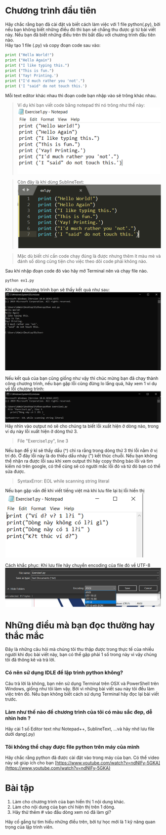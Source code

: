 # Chương trình đầu tiên #  
Hãy chắc rằng bạn đã cài đặt và biết cách làm việc với 1 file python(.py), bởi nếu bạn không biết những điều đó thì bạn sẽ chẳng thu được gì từ bài viết này. Nếu bạn đã biết những điều trên thì bắt đầu với chương trình đầu tiên nào.  
Hãy tạo 1 file (.py) và copy đoạn code sau vào:  
```python
print ("Hello World!")
print ("Hello Again")
print ("I like typing this.")
print ("This is fun.")
print ('Yay! Printing.')
print ("I'd much rather you 'not'.")
print ('I "said" do not touch this.')
```
Mỗi text editor khác nhau thì đoạn code bạn nhập vào sẽ trông khác nhau.  
>Ví dụ khi bạn viết code bằng notepad thì nó trông như thế này:  
![picture alt](./image/2.PNG)  

>Còn đây là khi dùng SublineText:  
![picture alt](./image/1.PNG)  

>Mặc dù biết chỉ cần code chạy đúng là được nhưng thêm ít màu mè và đánh số dòng cũng tiện cho việc theo dõi code phải không nào.

Sau khi nhập đoạn code đó vào hãy mở Terminal nên và chạy file nào.
```
python ex1.py
```
Khi chạy chương trình bạn sẽ thấy kết quả như sau:  
![picture alt](./image/3.PNG)

Nếu kết quả của bạn cũng giống như vậy thì chúc mừng bạn đã chạy thành công chương trình, nếu bạn gặp lỗi cũng đừng lo lắng quá, hãy xem 1 ví dụ về lỗi chương trình:
![picture alt](./image/4.PNG)
Hãy nhìn vào output nó sẽ cho chúng ta biết lỗi xuất hiện ở dòng nào, trong ví dụ này lỗi xuất hiện ở dòng thứ 3.
>File "Exercise1.py", line 3  

Nếu bạn để ý kĩ sẽ thấy dấu (^) chỉ ra rằng trong dòng thứ 3 thì lỗi nằm ở vị trí đó. Ở đây lỗi này là do thiếu dấu nháy (") kết thúc chuỗi. Nếu bạn không thể nhận ra được lỗi sau khi xem output thì hãy copy thông báo lỗi và tìm kiếm nó trên google, có thể cũng sẽ có người mắc lỗi đó và từ đó bạn có thể sửa được.
>SyntaxError: EOL while scanning string literal

Nếu bạn gặp vấn đề khi viết tiếng việt mà khi lưu file lại bị lỗi hiển thị ![picture alt](./image/5.PNG)

Cách khắc phục: Khi lưu file hãy chuyển encoding của file đó về UTF-8
![picture alt](./image/6.PNG)

# Những điều mà bạn đọc thường hay thắc mắc #
Đây là những câu hỏi mà chúng tôi thu thập được trong thực tế của nhiều người khi đọc bài viết này, bạn có thể gặp phải 1 số trong này vì vậy chúng tôi đã thông kê và trả lời.

### Có nên sử dụng IDLE để lập trình python không? #
Câu trả lời là không, bạn nên sử dụng Terminal trên OSX và PowerShell trên Windows, giống như tôi làm vậy. Bời vì những bài viết sau này tôi đều làm việc trên đó. Nếu bạn không biết cách sử dụng Terminal hãy đọc lại bài viết trước.
### Làm như thế nào để chương trình của tôi có màu sắc đep, dễ nhìn hơn ? ###
Hãy cài 1 số Editor text như Notepad++, SublineText, ...và hãy nhớ lưu file dưới dạng(.py)  

### Tôi không thể chạy được file python trên máy của mình ###
Hãy chắc rằng python đã được cài đặt vào trong máy của bạn. Có thể video này sẽ giúp ích cho bạn [https://www.youtube.com/watch?v=ndNlFy-5GKA](https://www.youtube.com/watch?v=ndNlFy-5GKA)

# Bài tập #
1. Làm cho chương trình của bạn hiển thị 1 nội dung khác.
2. Làm cho nội dung của bạn chỉ hiện thị trên 1 dòng.
3. Hãy thử thêm # vào đầu dòng xem nó đã làm gì?


Hãy cố gắng tự tìm hiểu những điều trên, bởi tự học mới là 1 kỹ năng quan trọng của lập trình viên.
